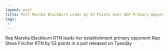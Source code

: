 ```yaml
---
layout: post
title: Poll Marsha Blackburn Leads by 53 Points Over GOP Primary Opponent Steve Fincher for US Senate
tags:
 -
---
```

Rep Marsha Blackburn RTN leads her establishment primary opponent Rep Steve Fincher RTN by 53 points in a poll released on Tuesday

